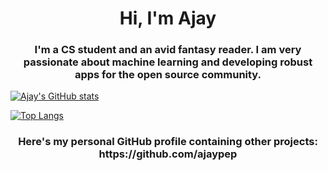<h1 align="center">Hi, I'm Ajay</h1>
<h3 align="center">I'm a CS student and an avid fantasy reader. I am very passionate about machine learning and developing robust apps for the open source community.</h3>

[![Ajay's GitHub stats](https://github-readme-stats.vercel.app/api?username=ajayfoo&count_private=true&show_icons=true&theme=tokyonight&hide_border=true)](https://github.com/anuraghazra/github-readme-stats)

[![Top Langs](https://github-readme-stats.vercel.app/api/top-langs/?username=ajayfoo&count_private=true&show_icons=true&theme=tokyonight&hide_border=true)](https://github.com/anuraghazra/github-readme-stats)

<h3 align="center">Here's my personal GitHub profile containing other projects: https://github.com/ajaypep</h3>
